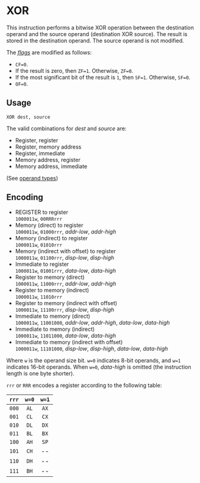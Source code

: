 # XOR

This instruction performs a bitwise XOR operation between the destination operand and the source operand (destination XOR source). The result is stored in the destination operand. The source operand is not modified.

The [_flags_](../cpu#flags) are modified as follows:

- `CF=0`.
- If the result is zero, then `ZF=1`. Otherwise, `ZF=0`.
- If the most significant bit of the result is `1`, then `SF=1`. Otherwise, `SF=0`.
- `OF=0`.

## Usage

```vonsim
XOR dest, source
```

The valid combinations for _dest_ and _source_ are:

- Register, register
- Register, memory address
- Register, immediate
- Memory address, register
- Memory address, immediate

(See [operand types](../assembly#operands))

## Encoding

- REGISTER to register  
  `1000011w`, `00RRRrrr`
- Memory (direct) to register  
  `1000011w`, `01000rrr`, _addr-low_, _addr-high_
- Memory (indirect) to register  
  `1000011w`, `01010rrr`
- Memory (indirect with offset) to register  
  `1000011w`, `01100rrr`, _disp-low_, _disp-high_
- Immediate to register  
  `1000011w`, `01001rrr`, _data-low_, _data-high_
- Register to memory (direct)  
  `1000011w`, `11000rrr`, _addr-low_, _addr-high_
- Register to memory (indirect)  
  `1000011w`, `11010rrr`
- Register to memory (indirect with offset)  
  `1000011w`, `11100rrr`, _disp-low_, _disp-high_
- Immediate to memory (direct)  
  `1000011w`, `11001000`, _addr-low_, _addr-high_, _data-low_, _data-high_
- Immediate to memory (indirect)  
  `1000011w`, `11011000`, _data-low_, _data-high_
- Immediate to memory (indirect with offset)  
  `1000011w`, `11101000`, _disp-low_, _disp-high_, _data-low_, _data-high_

Where `w` is the operand size bit. `w=0` indicates 8-bit operands, and `w=1` indicates 16-bit operands. When `w=0`, _data-high_ is omitted (the instruction length is one byte shorter).

`rrr` or `RRR` encodes a register according to the following table:

| `rrr` | `w=0` | `w=1` |
| :---: | :---: | :---: |
| `000` | `AL`  | `AX`  |
| `001` | `CL`  | `CX`  |
| `010` | `DL`  | `DX`  |
| `011` | `BL`  | `BX`  |
| `100` | `AH`  | `SP`  |
| `101` | `CH`  |  --   |
| `110` | `DH`  |  --   |
| `111` | `BH`  |  --   |
